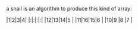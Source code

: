 a snail is an algorithm to produce this kind of array:

|1|2|3|4|
|:|:|:|:|
|12|13|14|5 |
|11|16|15|6 |
|10|9 |8 |7 |